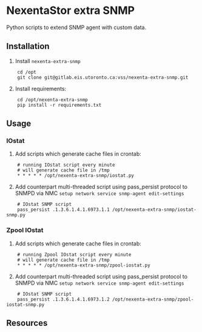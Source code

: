 # NexentaStor extra SNMP 
 
Python scripts to extend SNMP agent with custom data.

## Installation

1. Install ```nexenta-extra-snmp```

```
    cd /opt
    git clone git@gitlab.eis.utoronto.ca:vss/nexenta-extra-snmp.git
```

2. Install requirements:

```
    cd /opt/nexenta-extra-snmp
    pip install -r requirements.txt
```

## Usage

### IOstat

1. Add scripts which generate cache files in crontab:

```
    # running IOstat script every minute
    # will generate cache file in /tmp
    * * * * * /opt/nexenta-extra-snmp/iostat.py
```

2. Add counterpart multi-threaded script using pass_persist protocol to SNMPD via NMC ```setup network service snmp-agent edit-settings```

```    
    # IOstat SNMP script 
    pass_persist .1.3.6.1.4.1.6973.1.1 /opt/nexenta-extra-snmp/iostat-snmp.py
```

### Zpool IOstat

1. Add scripts which generate cache files in crontab:

```
    # running Zpool IOstat script every minute
    # will generate cache file in /tmp
    * * * * * /opt/nexenta-extra-snmp/zpool-iostat.py
```

2. Add counterpart multi-threaded script using pass_persist protocol to SNMPD via NMC ```setup network service snmp-agent edit-settings```

```    
    # IOstat SNMP script 
    pass_persist .1.3.6.1.4.1.6973.1.2 /opt/nexenta-extra-snmp/zpool-iostat-snmp.py
```

## Resources
